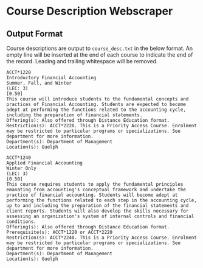 # Course Description Webscraper

## Output Format

Course descriptions are output to `course_desc.txt` in the below format. An empty line will be inserted at the end of each course to indicate the end of the record. Leading and trailing whitespace will be removed.

```
ACCT*1220
Introductory Financial Accounting
Summer, Fall, and Winter
(LEC: 3)
[0.50]
This course will introduce students to the fundamental concepts and practices of Financial Accounting. Students are expected to become adept at performing the functions related to the accounting cycle, including the preparation of financial statements.
Offering(s): Also offered through Distance Education format.  
Restriction(s): ACCT*2220. This is a Priority Access Course. Enrolment may be restricted to particular programs or specializations. See department for more information.  
Department(s): Department of Management  
Location(s): Guelph

ACCT*1240
Applied Financial Accounting
Winter Only
(LEC: 3)
[0.50]
This course requires students to apply the fundamental principles emanating from accounting's conceptual framework and undertake the practice of financial accounting. Students will become adept at performing the functions related to each step in the accounting cycle, up to and including the preparation of the financial statements and client reports. Students will also develop the skills necessary for assessing an organization's system of internal controls and financial conditions.
Offering(s): Also offered through Distance Education format.
Prerequisite(s): ACCT*1220 or ACCT*2220  
Restriction(s): ACCT*2240. This is a Priority Access Course. Enrolment may be restricted to particular programs or specializations. See department for more information.
Department(s): Department of Management
Location(s): Guelph
```